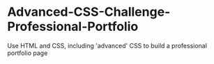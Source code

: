 # Advanced-CSS-Challenge-Professional-Portfolio
Use HTML and CSS, including 'advanced' CSS to build a professional portfolio page
